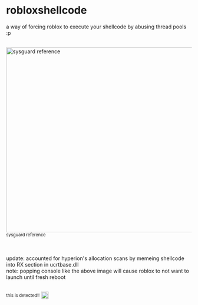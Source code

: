 # robloxshellcode

a way of forcing roblox to execute your shellcode by abusing thread pools :p

<br>
<img src="https://github.com/user-attachments/assets/b80b0c79-8ad6-4513-8f72-ba760167238a" alt="sysguard reference" width="566" height="500"><br><sup>sysguard reference</sup>


<br><br>
update: accounted for hyperion's allocation scans by memeing shellcode into RX section in ucrtbase.dll
<br>note: popping console like the above image will cause roblox to not want to launch until fresh reboot

<br><sup>this is detected!!</sup>   <img src="https://em-content.zobj.net/content/2020/07/27/cry.png" alt="cry" width="20" height="20">
